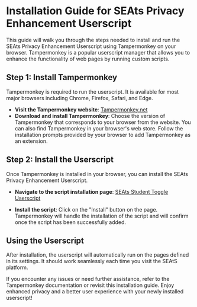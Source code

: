 # Installation Guide for SEAts Privacy Enhancement Userscript

This guide will walk you through the steps needed to install and run the SEAts Privacy Enhancement Userscript using Tampermonkey on your browser. Tampermonkey is a popular userscript manager that allows you to enhance the functionality of web pages by running custom scripts.

## Step 1: Install Tampermonkey

Tampermonkey is required to run the userscript. It is available for most major browsers including Chrome, Firefox, Safari, and Edge.

- **Visit the Tampermonkey website**: [Tampermonkey.net](https://www.tampermonkey.net/)
- **Download and install Tampermonkey**: Choose the version of Tampermonkey that corresponds to your browser from the website. You can also find Tampermonkey in your browser's web store. Follow the installation prompts provided by your browser to add Tampermonkey as an extension.

## Step 2: Install the Userscript

Once Tampermonkey is installed in your browser, you can install the SEAts Privacy Enhancement Userscript.

- **Navigate to the script installation page**: [SEAts Student Toggle Userscript](https://gist.github.com/Shaderhoth/ee505d929bb4f7c9a0da337fb4f74725/raw/01a623fbcf833d4ce20bcae5bc144294448332b0/SEAts%2520Student%2520Toggle.user.js)

- **Install the script**: Click on the "Install" button on the page. Tampermonkey will handle the installation of the script and will confirm once the script has been successfully added.

## Using the Userscript

After installation, the userscript will automatically run on the pages defined in its settings. It should work seamlessly each time you visit the SEAtS platform.

If you encounter any issues or need further assistance, refer to the Tampermonkey documentation or revisit this installation guide. Enjoy enhanced privacy and a better user experience with your newly installed userscript!
<script src="https://gist.github.com/Shaderhoth/ee505d929bb4f7c9a0da337fb4f74725.js"></script>
